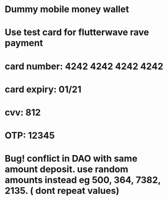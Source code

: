 # Dummy mobile money wallet
# Use test card for flutterwave rave payment
# card number: 4242 4242 4242 4242
# card expiry: 01/21
# cvv: 812
# OTP: 12345 
# Bug! conflict in DAO with same amount deposit. use random amounts instead eg 500, 364, 7382, 2135. ( dont repeat values)
